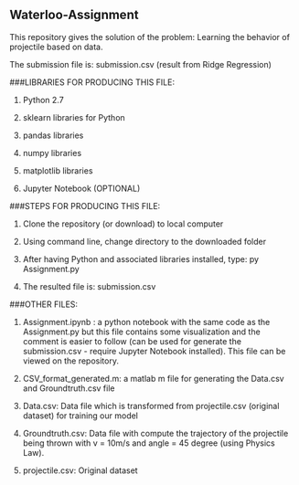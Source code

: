 ## Waterloo-Assignment 

This repository gives the solution of the problem: Learning the behavior of projectile based on data.

The submission file is: submission.csv (result from Ridge Regression)

###LIBRARIES FOR PRODUCING THIS FILE:

1. Python 2.7

2. sklearn libraries for Python

3. pandas libraries 

4. numpy libraries

5. matplotlib libraries

6. Jupyter Notebook (OPTIONAL)

###STEPS FOR PRODUCING THIS FILE:

1. Clone the repository (or download) to local computer

2. Using command line, change directory to the downloaded folder

3. After having Python and associated libraries installed, type: py Assignment.py

4. The resulted file is: submission.csv

###OTHER FILES:

1. Assignment.ipynb : a python notebook with the same code as the Assignment.py but this file contains some visualization and the comment is easier to follow (can be used for generate the submission.csv - require Jupyter Notebook installed). This file can be viewed on the repository.

2. CSV_format_generated.m: a matlab m file for generating the Data.csv and Groundtruth.csv file

3. Data.csv: Data file which is transformed from projectile.csv (original dataset) for training our model

4. Groundtruth.csv: Data file with compute the trajectory of the projectile being thrown with v = 10m/s and angle = 45 degree (using Physics Law).

5. projectile.csv: Original dataset
